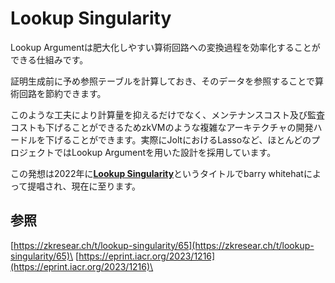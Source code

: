# Lookup Singularity

Lookup Argumentは肥大化しやすい算術回路への変換過程を効率化することができる仕組みです。

証明生成前に予め参照テーブルを計算しておき、そのデータを参照することで算術回路を節約できます。

このような工夫により計算量を抑えるだけでなく、メンテナンスコスト及び監査コストも下げることができるためzkVMのような複雑なアーキテクチャの開発ハードルを下げることができます。実際にJoltにおけるLassoなど、ほとんどのプロジェクトではLookup Argumentを用いた設計を採用しています。

この発想は2022年に[**Lookup Singularity**](https://zkresear.ch/t/lookup-singularity/65)というタイトルでbarry whitehatによって提唱され、現在に至ります。

## 参照

[https://zkresear.ch/t/lookup-singularity/65](https://zkresear.ch/t/lookup-singularity/65)\
[https://eprint.iacr.org/2023/1216](https://eprint.iacr.org/2023/1216)\
